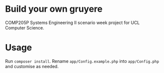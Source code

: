 # Build your own gruyere

COMP205P Systems Engineering II scenario week project for UCL Computer Science.

# Usage

Run `composer install`. Rename `app/Config.example.php` into `app/Config.php` and customise as needed.